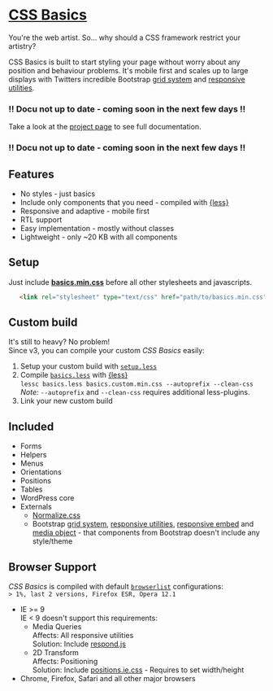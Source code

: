 # [CSS Basics](http://cheich.github.io/CSS-Basics/)

You're the web artist. So... why should a CSS framework restrict your artistry?

CSS Basics is built to start styling your page without worry about any position and behaviour problems. It's mobile first and scales up to large displays with Twitters incredible Bootstrap [grid system](http://getbootstrap.com/css/#grid) and [responsive utilities](http://getbootstrap.com/css/#responsive-utilities).

### !! Docu not up to date - coming soon in the next few days !!
Take a look at the [project page](https://cheich.github.io/CSS-Basics/) to see full documentation.
### !! Docu not up to date - coming soon in the next few days !!

## Features
* No styles - just basics
* Include only components that you need - compiled with [{less}](http://lesscss.org/)
* Responsive and adaptive - mobile first
* RTL support
* Easy implementation - mostly without classes
* Lightweight - only ~20 KB with all components

## Setup
Just include [**basics.min.css**](/build/basics.min.css) before all other stylesheets and javascripts.
```html
   <link rel="stylesheet" type="text/css" href="path/to/basics.min.css" />
```

## Custom build
It's still to heavy? No problem!<br />
Since v3, you can compile your custom _CSS Basics_ easily:
1. Setup your custom build with [`setup.less`](/src/setup.less)
2. Compile [`basics.less`](/src/basics.less) with [{less}](http://lesscss.org/)<br />
   `lessc basics.less basics.custom.min.css --autoprefix --clean-css`<br />
   *Note:* `--autoprefix` and `--clean-css` requires additional less-plugins. 
3. Link your new custom build

## Included
* Forms
* Helpers
* Menus
* Orientations
* Positions
* Tables
* WordPress core
* Externals
  * [Normalize.css](https://necolas.github.io/normalize.css/)
  * Bootstrap [grid system](http://getbootstrap.com/css/#grid), [responsive utilities](http://getbootstrap.com/css/#responsive-utilities), [responsive embed](http://getbootstrap.com/components/#responsive-embed) and [media object](http://getbootstrap.com/components/#media) - that components from Bootstrap doesn't include any style/theme

## Browser Support

_CSS Basics_ is compiled with default [`browserlist`](https://github.com/ai/browserslist) configurations:<br />
`> 1%, last 2 versions, Firefox ESR, Opera 12.1`

* IE >= 9<br/>
  IE < 9 doesn't support this requirements:
  * Media Queries<br/>
    Affects: All responsive utilities<br/>
    Solution: Include [respond.js](https://github.com/scottjehl/Respond)
  * 2D Transform<br/>
    Affects: Positioning<br/>
    Solution: Include [positions.ie.css](/build/positions.ie.css) - Requires to set width/height
* Chrome, Firefox, Safari and all other major browsers